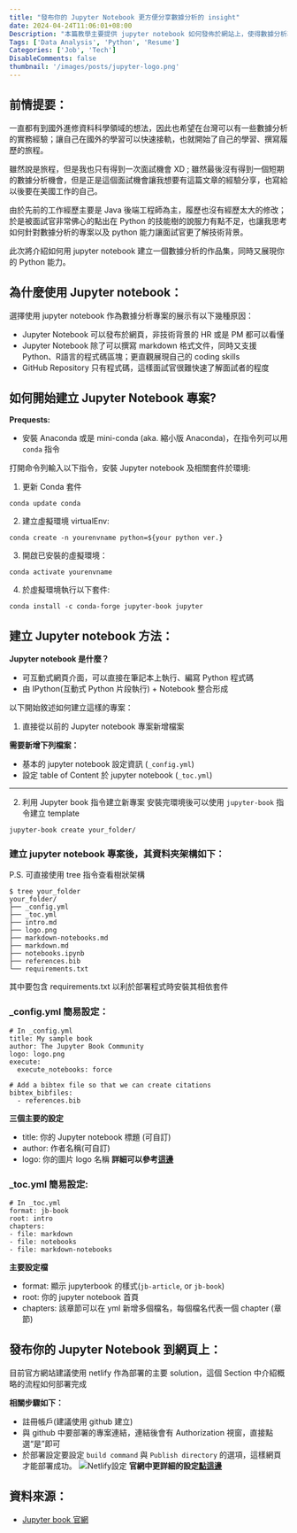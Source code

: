 ```yaml
---
title: "發布你的 Jupyter Notebook 更方便分享數據分析的 insight"
date: 2024-04-24T11:06:01+08:00
Description: "本篇教學主要提供 jupyter notebook 如何發佈於網站上，使得數據分析專案可以讓面試官更方便了解你的能力。"
Tags: ['Data Analysis', 'Python', 'Resume']
Categories: ['Job', 'Tech']
DisableComments: false
thumbnail: '/images/posts/jupyter-logo.png'
---
```


## 前情提要：
一直都有到國外進修資料科學領域的想法，因此也希望在台灣可以有一些數據分析的實務經驗；讓自己在國外的學習可以快速接軌，也就開始了自己的學習、撰寫履歷的旅程。

雖然說是旅程，但是我也只有得到一次面試機會 XD ; 雖然最後沒有得到一個短期的數據分析機會，但是正是這個面試機會讓我想要有這篇文章的經驗分享，也寫給以後要在美國工作的自己。

由於先前的工作經歷主要是 Java 後端工程師為主，履歷也沒有經歷太大的修改；於是被面試官非常佛心的點出在 Python 的技能樹的說服力有點不足，也讓我思考如何針對數據分析的專案以及 python 能力讓面試官更了解技術背景。

此次將介紹如何用 jupyter notebook 建立一個數據分析的作品集，同時又展現你的 Python 能力。

## 為什麼使用 Jupyter notebook：
選擇使用 jupyter notebook 作為數據分析專案的展示有以下幾種原因：
- Jupyter Notebook 可以發布於網頁，非技術背景的 HR 或是 PM 都可以看懂
- Jupyter Notebook 除了可以撰寫 markdown 格式文件，同時又支援 Python、R語言的程式碼區塊；更直觀展現自己的 coding skills 
- GitHub Repository 只有程式碼，這樣面試官很難快速了解面試者的程度

## 如何開始建立 Jupyter Notebook 專案?

**Prequests:**
- 安裝 Anaconda 或是 mini-conda (aka. 縮小版 Anaconda)，在指令列可以用 `conda` 指令 

打開命令列輸入以下指令，安裝 Jupyter notebook 及相關套件於環境:

1. 更新 Conda 套件
```
conda update conda
```

2. 建立虛擬環境 virtualEnv: 
```
conda create -n yourenvname python=${your python ver.}
```

3. 開啟已安裝的虛擬環境：
```
conda activate yourenvname
```

4. 於虛擬環境執行以下套件: 
```
conda install -c conda-forge jupyter-book jupyter
```

## 建立 Jupyter notebook 方法：
**Jupyter notebook 是什麼？**
- 可互動式網頁介面，可以直接在筆記本上執行、編寫 Python 程式碼
- 由 IPython(互動式 Python 片段執行) + Notebook 整合形成

以下開始敘述如何建立這樣的專案：

1. 直接從以前的 Jupyter notebook 專案新增檔案

**需要新增下列檔案：**
- 基本的 jupyter notebook 設定資訊 (`_config.yml`)
- 設定 table of Content 於 jupyter notebook (`_toc.yml`)
---
2. 利用 Jupyter book 指令建立新專案
安裝完環境後可以使用 `jupyter-book` 指令建立 template 
```
jupyter-book create your_folder/
```

### 建立 jupyter notebook 專案後，其資料夾架構如下：
P.S. 可直接使用 tree 指令查看樹狀架構
```
$ tree your_folder
your_folder/
├── _config.yml
├── _toc.yml
├── intro.md
├── logo.png
├── markdown-notebooks.md
├── markdown.md
├── notebooks.ipynb
├── references.bib
└── requirements.txt
```
其中要包含 requirements.txt 以利於部署程式時安裝其相依套件

### _config.yml 簡易設定：
```
# In _config.yml
title: My sample book
author: The Jupyter Book Community
logo: logo.png
execute:
  execute_notebooks: force

# Add a bibtex file so that we can create citations
bibtex_bibfiles:
  - references.bib
```
**三個主要的設定**
- title: 你的 Jupyter notebook 標題 (可自訂)
- author: 作者名稱(可自訂)
- logo: 你的圖片 logo 名稱
**詳細可以參考[這邊](https://jupyterbook.org/en/stable/customize/config.html)**

### _toc.yml 簡易設定:
```
# In _toc.yml
format: jb-book
root: intro
chapters:
- file: markdown
- file: notebooks
- file: markdown-notebooks
```
**主要設定檔**
- format: 顯示 jupyterbook 的樣式(`jb-article`, or `jb-book`)
- root: 你的 jupyter notebook 首頁
- chapters: 該章節可以在 yml 新增多個檔名，每個檔名代表一個 chapter (章節)

## 發布你的 Jupyter Notebook 到網頁上：
目前官方網站建議使用 netlify 作為部署的主要 solution，這個 Section 中介紹概略的流程如何部署完成

**相關步驟如下：**
- 註冊帳戶(建議使用 github 建立)
- 與 github 中要部署的專案連結，連結後會有 Authorization 視窗，直接點選“是”即可
- 於部署設定要設定 `build command` 與 `Publish directory` 的選項，這樣網頁才能部署成功。
![Netlify設定](/images/netlify-jpyter.png)
**官網中更詳細的設定[點這邊](https://jupyterbook.org/en/stable/publish/netlify.html)**

## 資料來源：
 - [Jupyter book 官網](https://jupyterbook.org/en/stable/intro.html)